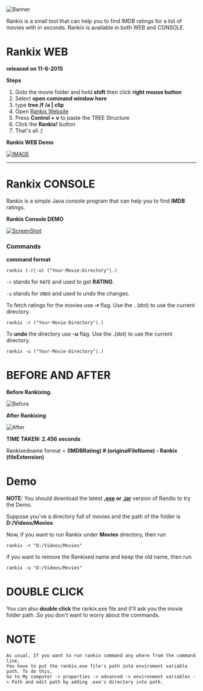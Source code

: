 ![Banner](http://s6.postimg.org/3xisyu8fl/banner.png)

Rankix is a small tool that can help you to find IMDB ratings for a list of movies with in seconds. Rankix is available in both WEB and CONSOLE.

# Rankix WEB 
**released on 11-6-2015**

**Steps**

1. Goto the movie folder and hold **shift** then click **right mouse button**
2. Select **open command window here**
3. type **tree /f /a | clip**
4. Open [Rankix Website](http://shifar-shifz.rhcloud.com/Rankix)
5. Press **Control + v** to paste the TREE Structure
6. Click the **Rankix!** button
7. That's all :)

**Rankix WEB Demo**

[![IMAGE](http://s6.postimg.org/4xkv84i0h/screenshot_39.png)](https://www.youtube.com/watch?v=5NXnCliu7Hk)


-----------------------------------------------------------------------------


# Rankix CONSOLE
Rankix is a simple Java console program that can help you to find **IMDB** ratings.

**Rankix Console DEMO**

[![ScreenShot](http://s6.postimg.org/l8z2ufe41/screenshot_21.png)](http://www.youtube.com/watch?v=jxwGH4DcWb0)

### Commands

**command format**
```
rankix (-r|-u) ("Your-Movie-Directory"|.) 
```
`-r` stands for `RATE` and used to get **RATING**.

`-u` stands for `UNDO` and used to undo the changes.



To fetch ratings for the movies use **-r** flag. Use the **.** (dot) to use the current directory.

```
rankix -r ("Your-Movie-Directory"|.) 
```

To **undo** the directory use **-u** flag. Use the **.**(dot) to use the current directory.

```
rankix -u ("Your-Movie-Directory"|.) 
```



BEFORE AND AFTER
================

**Before Rankixing.**

![Before](http://s6.postimg.org/7v62o8v8x/screenshot_1.png)



**After Rankixing**

![After](http://s6.postimg.org/5f49aed69/screenshot_2.png)


**TIME TAKEN: 2.456 seconds**



Rankixedname format = **(IMDBRating) # (originalFileName) - Rankix (fileExtension)**


Demo
====

**NOTE:** You should download the latest **[.exe](https://github.com/shifarshifz/Rankix/releases/download/v1.0.0/rankix.exe) or [.jar](https://github.com/shifarshifz/Rankix/releases/download/v1.0.0/rankix.jar)** version of Randix to try the Demo.

Suppose you've a directory full of movies and the path of the folder is **D:/Videos/Movies**

Now, if you want to run Rankix under **Movies** directory, then run 

```
rankix -r "D:/Videos/Movies"
```

if you want to remove the Rankixed name and keep the old name, then run

```
rankix -u "D:/Videos/Movies"
```


DOUBLE CLICK
============
You can also **double click** the rankix.exe file and it'll ask you the movie folder path .So you don't want to worry about the commands.


NOTE
====
```
As usual, If you want to run rankix command any where from the command line, 
You have to put the rankix.exe file's path into enviroment variable path. To do this,
Go to My computer -> properties -> advanced -> environment variables -> Path and edit path by adding .exe's directory into path.
```


	




